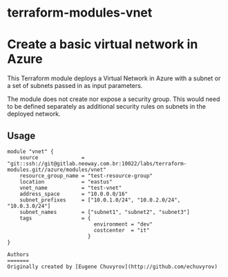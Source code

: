 # terraform-modules-vnet #

Create a basic virtual network in Azure
==============================================================================

This Terraform module deploys a Virtual Network in Azure with a subnet or a set of subnets passed in as input parameters.

The module does not create nor expose a security group. This would need to be defined separately as additional security rules on subnets in the deployed network.

Usage
-----

```hcl
module "vnet" {
    source              = "git::ssh://git@gitlab.neoway.com.br:10022/labs/terraform-modules.git//azure/modules/vnet"
    resource_group_name = "test-resource-group"
    location            = "eastus"
    vnet_name           = "test-vnet"
    address_space       = "10.0.0.0/16"
    subnet_prefixes     = ["10.0.1.0/24", "10.0.2.0/24", "10.0.3.0/24"]
    subnet_names        = ["subnet1", "subnet2", "subnet3"]
    tags                = {
                            environment = "dev"
                            costcenter  = "it"
                          }
}

Authors
=======
Originally created by [Eugene Chuvyrov](http://github.com/echuvyrov)
